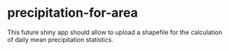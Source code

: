 # precipitation-for-area

This future shiny app should allow to upload a shapefile for the calculation of daily mean precipitation statistics.